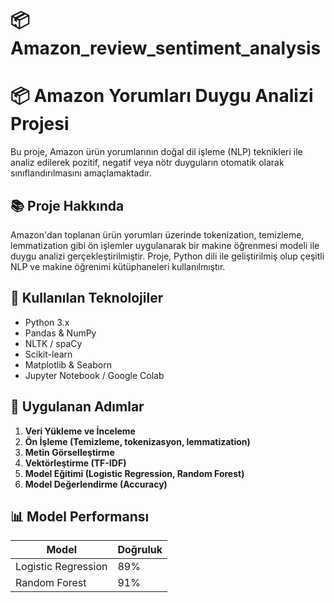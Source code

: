 # 📦 Amazon_review_sentiment_analysis
# 📦 Amazon Yorumları Duygu Analizi Projesi

Bu proje, Amazon ürün yorumlarının doğal dil işleme (NLP) teknikleri ile analiz edilerek pozitif, negatif veya nötr duyguların otomatik olarak sınıflandırılmasını amaçlamaktadır.

## 📚 Proje Hakkında

Amazon'dan toplanan ürün yorumları üzerinde tokenization, temizleme, lemmatization gibi ön işlemler uygulanarak bir makine öğrenmesi modeli ile duygu analizi gerçekleştirilmiştir. Proje, Python dili ile geliştirilmiş olup çeşitli NLP ve makine öğrenimi kütüphaneleri kullanılmıştır.

## 🧰 Kullanılan Teknolojiler

- Python 3.x
- Pandas & NumPy
- NLTK / spaCy
- Scikit-learn
- Matplotlib & Seaborn
- Jupyter Notebook / Google Colab

## 🔧 Uygulanan Adımlar

1. **Veri Yükleme ve İnceleme**
2. **Ön İşleme (Temizleme, tokenizasyon, lemmatization)**
3. **Metin Görselleştirme**
4. **Vektörleştirme (TF-IDF)**
5. **Model Eğitimi (Logistic Regression, Random Forest)**
6. **Model Değerlendirme (Accuracy)**

## 📊 Model Performansı

| Model               | Doğruluk | 
|---------------------|----------|
| Logistic Regression | 89%      | 
| Random Forest       | 91%      | 


